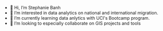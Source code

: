 - 👋 Hi, I’m Stephanie Banh
- 👀 I’m interested in data analytics on national and international migration.
- 🌱 I’m currently learning data anlytics with UCI's Bootcamp program. 
- 💞️ I’m looking to especially collaborate on GIS projects and tools

<!---
stephbanh/stephbanh is a ✨ special ✨ repository because its `README.md` (this file) appears on your GitHub profile.
You can click the Preview link to take a look at your changes.
--->

